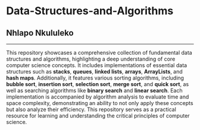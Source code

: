 # Data-Structures-and-Algorithms
## Nhlapo Nkululeko
<hr>

This repository showcases a comprehensive collection of fundamental data structures and algorithms, highlighting a deep understanding of core computer science concepts. It includes implementations of essential data structures such as **stacks**, **queues**, **linked lists**, **arrays**, **ArrayLists**, and **hash maps**. Additionally, it features various sorting algorithms, including **bubble sort**, **insertion sort**, **selection sort**, **merge sort**, and **quick sort**, as well as searching algorithms like **binary search** and **linear search**. Each implementation is accompanied by algorithm analysis to evaluate time and space complexity, demonstrating an ability to not only apply these concepts but also analyze their efficiency. This repository serves as a practical resource for learning and understanding the critical principles of computer science.


